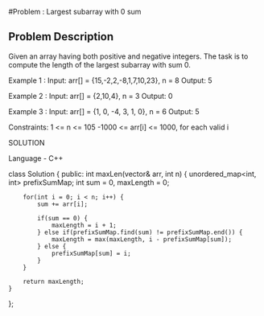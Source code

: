 #Problem : Largest subarray with 0 sum

## Problem Description

Given an array having both positive and negative integers. The task is to compute the length of the largest subarray with sum 0.

Example 1 : 
Input: arr[] = {15,-2,2,-8,1,7,10,23}, n = 8
Output: 5

Example 2 : 
Input: arr[] = {2,10,4}, n = 3
Output: 0

Example 3 : 
Input: arr[] = {1, 0, -4, 3, 1, 0}, n = 6
Output: 5

Constraints:
1 <= n <= 105
-1000 <= arr[i] <= 1000, for each valid i

SOLUTION

Language - C++

class Solution {
public:
    int maxLen(vector<int>& arr, int n) {
        unordered_map<int, int> prefixSumMap;
        int sum = 0, maxLength = 0;
        
        for(int i = 0; i < n; i++) {
            sum += arr[i];
            
            if(sum == 0) {
                maxLength = i + 1;
            } else if(prefixSumMap.find(sum) != prefixSumMap.end()) {
                maxLength = max(maxLength, i - prefixSumMap[sum]);
            } else {
                prefixSumMap[sum] = i;
            }
        }
        
        return maxLength;
    }
};

